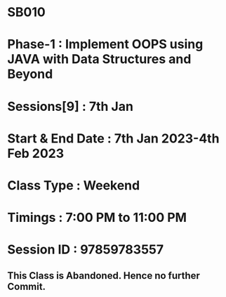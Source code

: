 # SB010
# Phase-1  : Implement OOPS using JAVA with Data Structures and Beyond
# Sessions[9] : 7th Jan
# Start & End Date : 7th Jan 2023-4th Feb 2023
# Class Type : Weekend
# Timings    : 7:00 PM to 11:00 PM
# Session ID : 97859783557

## This Class is Abandoned. Hence no further Commit.
